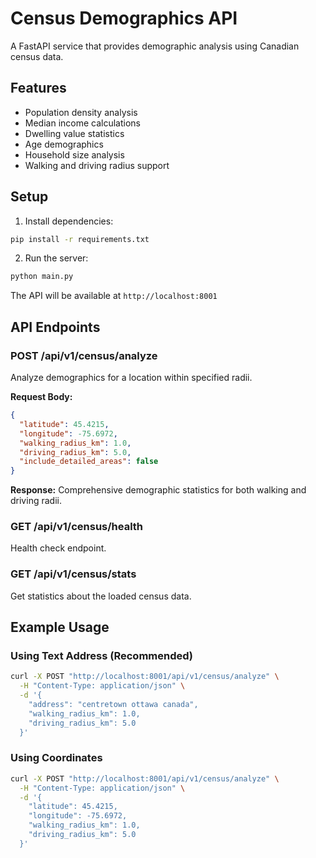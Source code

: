 # Census Demographics API

A FastAPI service that provides demographic analysis using Canadian census data.

## Features

- Population density analysis
- Median income calculations
- Dwelling value statistics  
- Age demographics
- Household size analysis
- Walking and driving radius support

## Setup

1. Install dependencies:
```bash
pip install -r requirements.txt
```

2. Run the server:
```bash
python main.py
```

The API will be available at `http://localhost:8001`

## API Endpoints

### POST /api/v1/census/analyze
Analyze demographics for a location within specified radii.

**Request Body:**
```json
{
  "latitude": 45.4215,
  "longitude": -75.6972,
  "walking_radius_km": 1.0,
  "driving_radius_km": 5.0,
  "include_detailed_areas": false
}
```

**Response:** Comprehensive demographic statistics for both walking and driving radii.

### GET /api/v1/census/health
Health check endpoint.

### GET /api/v1/census/stats
Get statistics about the loaded census data.

## Example Usage

### Using Text Address (Recommended)
```bash
curl -X POST "http://localhost:8001/api/v1/census/analyze" \
  -H "Content-Type: application/json" \
  -d '{
    "address": "centretown ottawa canada",
    "walking_radius_km": 1.0,
    "driving_radius_km": 5.0
  }'
```

### Using Coordinates
```bash
curl -X POST "http://localhost:8001/api/v1/census/analyze" \
  -H "Content-Type: application/json" \
  -d '{
    "latitude": 45.4215,
    "longitude": -75.6972,
    "walking_radius_km": 1.0,
    "driving_radius_km": 5.0
  }'
```